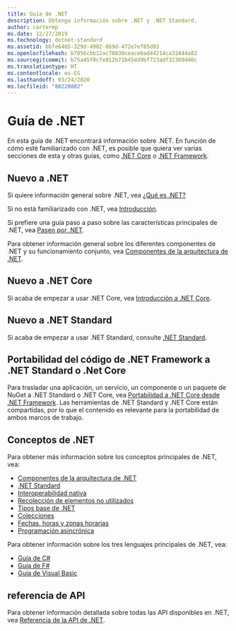 ```yaml
---
title: Guía de .NET
description: Obtenga información sobre .NET y .NET Standard.
author: cartermp
ms.date: 12/27/2019
ms.technology: dotnet-standard
ms.assetid: bbfe6465-329d-4982-869d-472e7ef85d93
ms.openlocfilehash: b7856cbb12ac78830ceace6ad44214ca32444a82
ms.sourcegitcommit: b75a45f0cfe012b71b45dd9bf723adf32369d40c
ms.translationtype: HT
ms.contentlocale: es-ES
ms.lasthandoff: 03/24/2020
ms.locfileid: "80228802"
---
```

# <a name="net-guide"></a>Guía de .NET

En esta guía de .NET encontrará información sobre .NET. En función de cómo esté familiarizado con .NET, es posible que quiera ver varias secciones de esta y otras guías, como [.NET Core](../core/index.md) o [.NET Framework](../framework/index.yml).

## <a name="new-to-net"></a>Nuevo a .NET

Si quiere información general sobre .NET, vea [¿Qué es .NET?](https://dotnet.microsoft.com/learn/dotnet/what-is-dotnet)

Si no está familiarizado con .NET, vea [Introducción](get-started.md).

Si prefiere una guía paso a paso sobre las características principales de .NET, vea [Paseo por .NET](tour.md).

Para obtener información general sobre los diferentes componentes de .NET y su funcionamiento conjunto, vea [Componentes de la arquitectura de .NET](components.md).

## <a name="new-to-net-core"></a>Nuevo a .NET Core

Si acaba de empezar a usar .NET Core, vea [Introducción a .NET Core](../core/get-started.md).

## <a name="new-to-net-standard"></a>Nuevo a .NET Standard

Si acaba de empezar a usar .NET Standard, consulte [.NET Standard](net-standard.md).

## <a name="port-net-framework-code-to-net-standard-or-net-core"></a>Portabilidad del código de .NET Framework a .NET Standard o .Net Core

Para trasladar una aplicación, un servicio, un componente o un paquete de NuGet a .NET Standard o .NET Core, vea [Portabilidad a .NET Core desde .NET Framework](../core/porting/index.md). Las herramientas de .NET Standard y .NET Core están compartidas, por lo que el contenido es relevante para la portabilidad de ambos marcos de trabajo.

## <a name="net-concepts"></a>Conceptos de .NET

Para obtener más información sobre los conceptos principales de .NET, vea:

* [Componentes de la arquitectura de .NET](components.md)
* [.NET Standard](net-standard.md)
* [Interoperabilidad nativa](native-interop/index.md)
* [Recolección de elementos no utilizados](garbage-collection/index.md)
* [Tipos base de .NET](base-types/index.md)
* [Colecciones](collections/index.md)
* [Fechas, horas y zonas horarias](datetime/index.md)
* [Programación asincrónica](async.md)

Para obtener información sobre los tres lenguajes principales de .NET, vea:

* [Guía de C#](../csharp/index.yml)
* [Guía de F#](../fsharp/index.yml)
* [Guía de Visual Basic](../visual-basic/index.yml)

## <a name="api-reference"></a>referencia de API

Para obtener información detallada sobre todas las API disponibles en .NET, vea [Referencia de la API de .NET](../../api/index.md).
